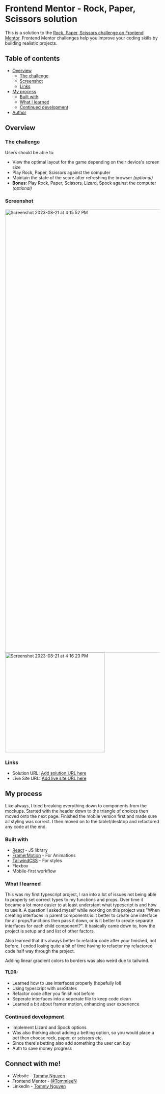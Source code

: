 # Frontend Mentor - Rock, Paper, Scissors solution

This is a solution to the [Rock, Paper, Scissors challenge on Frontend Mentor](https://www.frontendmentor.io/challenges/rock-paper-scissors-game-pTgwgvgH). Frontend Mentor challenges help you improve your coding skills by building realistic projects. 

## Table of contents

- [Overview](#overview)
  - [The challenge](#the-challenge)
  - [Screenshot](#screenshot)
  - [Links](#links)
- [My process](#my-process)
  - [Built with](#built-with)
  - [What I learned](#what-i-learned)
  - [Continued development](#continued-development)
- [Author](#author)

## Overview

### The challenge

Users should be able to:

- View the optimal layout for the game depending on their device's screen size
- Play Rock, Paper, Scissors against the computer
- Maintain the state of the score after refreshing the browser _(optional)_
- **Bonus**: Play Rock, Paper, Scissors, Lizard, Spock against the computer _(optional)_

### Screenshot

<img width="1440" alt="Screenshot 2023-08-21 at 4 15 52 PM" src="https://github.com/TommieeN/rock-paper-scissors/assets/123577810/7e13d388-f277-4f9a-b0b9-fe492a8cfc74">

<img width="324" alt="Screenshot 2023-08-21 at 4 16 23 PM" src="https://github.com/TommieeN/rock-paper-scissors/assets/123577810/9bc28de5-1e0f-47eb-a5ba-c1525d320d81">

### Links

- Solution URL: [Add solution URL here](https://your-solution-url.com)
- Live Site URL: [Add live site URL here](https://rock-paper-scissors-tommy.netlify.app/)

## My process

Like always, I tried breaking everything down to components from the mockups. Started with the header down to the triangle of choices then moved onto the next page. Finished the mobile version first and made sure all styling was correct. I then moved on to the tablet/desktop and refactored any code at the end.

### Built with

- [React](https://reactjs.org/) - JS library
- [FramerMotion](https://www.framer.com/motion/) - For Animations
- [TailwindCSS](https://tailwindcss.com/) - For styles
- Flexbox
- Mobile-first workflow

### What I learned

This was my first typescript project, I ran into a lot of issues not being able to properly set correct types to my functions and props. Over time it became a lot more easier to at least understant what typescript is and how to use it. A question I asked myself while working on this project was "When creating interfaces in parent components is it better to create one interface for all props/functions then pass it down, or is it better to create separate interfaces for each child component?". It basically came down to, how the project is setup and and list of other factors. 

Also learned that it's always better to refactor code after your finished, not before. I ended losing quite a bit of time having to refactor my refactored code half way through the project.

Adding linear gradient colors to borders was also weird due to tailwind. 

#### TLDR:
- Learned how to use interfaces properly (hopefully lol)
- Using typescript with useStates
- Refactor code after you finish not before
- Seperate interfaces into a seperate file to keep code clean
- Learned a bit about framer motion, enhancing user experience

### Continued development

- Implement Lizard and Spock options
- Was also thinking about adding a betting option, so you would place a bet then choose rock, paper, or scissors etc.
- Since there's betting also add something the user can buy
- Auth to save money progress

## Connect with me!

- Website - [Tommy Nguyen](https://tommy-js.com/)
- Frontend Mentor - [@TommieeN](https://www.frontendmentor.io/profile/TommieeN)
- LinkedIn - [Tommy Nguyen](https://www.linkedin.com/in/tommy-nguyenn/)

